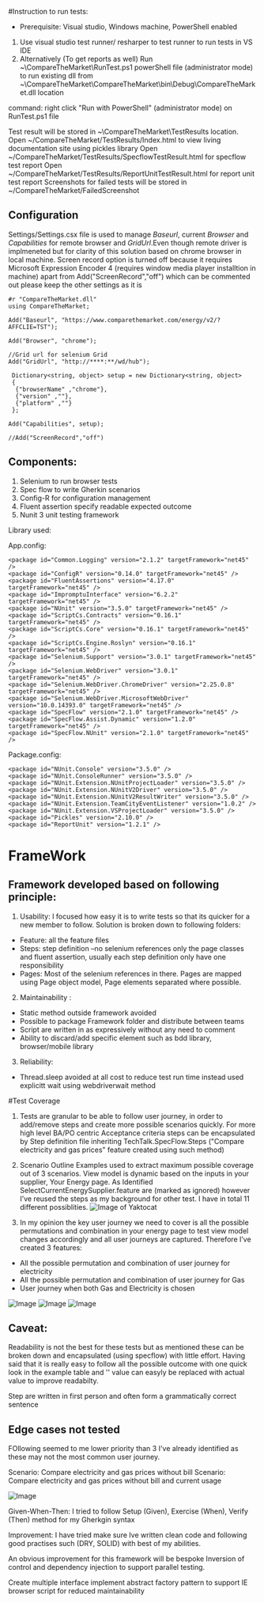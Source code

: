 #Instruction to run tests:

 + Prerequisite: Visual studio, Windows machine, PowerShell enabled
 
 1. Use visual studio test  runner/ resharper to test runner to run tests in VS IDE
 2. Alternatively (To get reports as well) Run ~\CompareTheMarket\RunTest.ps1 powerShell file (administrator mode) to run existing dll       from ~\CompareTheMarket\CompareTheMarket\bin\Debug\CompareTheMarket.dll location
   
   command: right click "Run with PowerShell" (administrator mode) on RunTest.ps1 file  
   
   Test result will be stored in ~\CompareTheMarket\TestResults location. 
   Open ~/CompareTheMarket/TestResults/Index.html to view living documentation site using pickles library 
   Open ~/CompareTheMarket/TestResults/SpecflowTestResult.html for specflow test report
   Open ~/CompareTheMarket/TestResults/ReportUnitTestResult.html for report unit test report
   Screenshots for failed tests will be stored in ~/CompareTheMarket/FailedScreenshot

Configuration 
-------------
Settings/Settings.csx file is used to manage *Baseurl*, current *Browser* and *Capabilities* for remote browser and *GridUrl*.Even though  remote driver is implmeneted but for clarity of this solution based on chrome browser in local machine. Screen record option is turned off because it requires Microsoft Expression Encoder 4 (requires window media player installtion in machine) 
apart from Add("ScreenRecord","off") which can be commented out please keep the other settings as it is

```
#r "CompareTheMarket.dll"
using CompareTheMarket;

Add("Baseurl", "https://www.comparethemarket.com/energy/v2/?AFFCLIE=TST");

Add("Browser", "chrome");

//Grid url for selenium Grid
Add("GridUrl", "http://****:**/wd/hub");

 Dictionary<string, object> setup = new Dictionary<string, object>
 {        
  {"browserName" ,"chrome"},
  {"version" ,""},
  {"platform" ,""}      
 };

Add("Capabilities", setup);

//Add("ScreenRecord","off")

```

Components:
-----------
1. Selenium to run browser tests
2. Spec flow to write Gherkin scenarios
3. Config-R for configuration management
4. Fluent assertion specify readable expected outcome
5. Nunit 3 unit testing framework  

Library used:

App.config:

```
<package id="Common.Logging" version="2.1.2" targetFramework="net45" />
<package id="ConfigR" version="0.14.0" targetFramework="net45" />
<package id="FluentAssertions" version="4.17.0" targetFramework="net45" />
<package id="ImpromptuInterface" version="6.2.2" targetFramework="net45" />
<package id="NUnit" version="3.5.0" targetFramework="net45" />
<package id="ScriptCs.Contracts" version="0.16.1" targetFramework="net45" />
<package id="ScriptCs.Core" version="0.16.1" targetFramework="net45" />
<package id="ScriptCs.Engine.Roslyn" version="0.16.1" targetFramework="net45" />
<package id="Selenium.Support" version="3.0.1" targetFramework="net45" />
<package id="Selenium.WebDriver" version="3.0.1" targetFramework="net45" />
<package id="Selenium.WebDriver.ChromeDriver" version="2.25.0.8" targetFramework="net45" />
<package id="Selenium.WebDriver.MicrosoftWebDriver" version="10.0.14393.0" targetFramework="net45" />
<package id="SpecFlow" version="2.1.0" targetFramework="net45" />
<package id="SpecFlow.Assist.Dynamic" version="1.2.0" targetFramework="net45" />
<package id="SpecFlow.NUnit" version="2.1.0" targetFramework="net45" />
```
Package.config:
```
<package id="NUnit.Console" version="3.5.0" />
<package id="NUnit.ConsoleRunner" version="3.5.0" />
<package id="NUnit.Extension.NUnitProjectLoader" version="3.5.0" />
<package id="NUnit.Extension.NUnitV2Driver" version="3.5.0" />
<package id="NUnit.Extension.NUnitV2ResultWriter" version="3.5.0" />
<package id="NUnit.Extension.TeamCityEventListener" version="1.0.2" />
<package id="NUnit.Extension.VSProjectLoader" version="3.5.0" />
<package id="Pickles" version="2.10.0" />
<package id="ReportUnit" version="1.2.1" />
 ```
 
# FrameWork

Framework developed based on following principle:
------------------------------------------------
 1. Usability: I focused how easy it is to write tests so that its quicker for a new member to follow. 
    Solution is broken down to following folders:
 
  +  Feature: all the feature files
  +  Steps: step definition –no selenium references only the page classes and fluent assertion, usually each step definition only have   one  responsibility
  + Pages: Most of the selenium references in there. Pages are mapped using Page object model, Page elements separated where possible.   

 2.	Maintainability : 
  + Static method outside framework avoided 
  + Possible to package Framework folder and distribute between teams 
  + Script are written in as expressively without any need to comment 
  + Ability to discard/add specific element such as bdd library, browser/mobile library

 3.	Reliability:
  + Thread.sleep avoided at all cost to reduce test run time instead used explicitt wait using webdriverwait method 

#Test Coverage

  1.	Tests are granular to be able to follow user journey, in order to add/remove steps and create more possible scenarios quickly. For more high level BA/PO centric Acceptance criteria steps can be encapsulated by Step definition file inheriting TechTalk.SpecFlow.Steps ("Compare electricity and gas prices" feature created using such method)

  2.	Scenario Outline Examples used to extract maximum possible coverage out of 3 scenarios. View model is dynamic based on the inputs in your supplier, Your Energy page. As Identified SelectCurrentEnergySupplier.feature are (marked as ignored) however I’ve reused the steps as my background  for other test. I have in total 11 different possiblities.
![Image of Yaktocat](https://github.com/ronocode/SpecflowFrameworkNunitBase/blob/master/Select%20Current%20Energy%20Supplier.png)

  3. In my opinion the key user journey we need to cover is all the possible permutations and combination in your energy page to test view model changes accordingly and all user journeys are captured. Therefore I’ve created 3 features:

  +	 All the possible permutation and combination of user journey for electricity 
  +	 All the possible permutation and combination of user journey for Gas 
  +	 User journey when both Gas and Electricity is chosen

![Image](https://github.com/ronocode/SpecflowFrameworkNunitBase/blob/master/CompareElectricityPrices.png)
![Image](https://github.com/ronocode/SpecflowFrameworkNunitBase/blob/master/CompareGasPrices.png)
![Image](https://github.com/ronocode/SpecflowFrameworkNunitBase/blob/master/CompareElectricityAndGasPricess.png)


Caveat:
------
Readability is not the best for these tests but as mentioned these can be broken down and encapsulated (using specflow) with little effort. Having said that it is really easy to follow all the possible outcome with one quick look in the example table and '<placeholder>' value can easyly be replaced with actual value to improve readabilty. 

Step are written in first person and often form a grammatically correct sentence

Edge cases not tested
----------------------
FOllowing seemed to me lower priority than 3 I've already identified as these may not the most common user journey.

Scenario: Compare electricity and gas prices without bill
Scenario: Compare electricity and gas prices without bill and current usage

![Image](https://github.com/ronocode/SpecflowFrameworkNunitBase/blob/master/EdgeCases.png)

Given-When-Then:
I tried to follow Setup (Given), Exercise (When), Verify (Then) method for my Gherkgin syntax

Improvement:
I have tried make sure Ive written clean code and following good practises such (DRY, SOLID) with best of my abilities. 

An obvious improvement for this framework will be bespoke Inversion of control and dependency injection to support parallel testing.

Create multiple interface implement abstract factory pattern to support IE browser script for reduced maintainability



